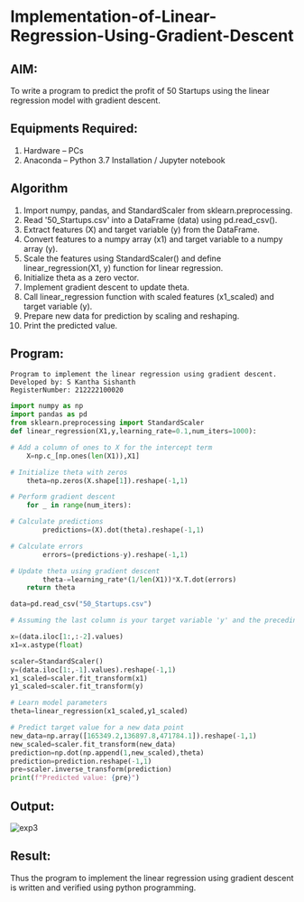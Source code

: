 # Implementation-of-Linear-Regression-Using-Gradient-Descent

## AIM:
To write a program to predict the profit of 50 Startups using the linear regression model with gradient descent.

## Equipments Required:
1. Hardware – PCs
2. Anaconda – Python 3.7 Installation / Jupyter notebook

## Algorithm
1. Import numpy, pandas, and StandardScaler from sklearn.preprocessing.
2. Read '50_Startups.csv' into a DataFrame (data) using pd.read_csv().
3. Extract features (X) and target variable (y) from the DataFrame.
4. Convert features to a numpy array (x1) and target variable to a numpy array (y).
5. Scale the features using StandardScaler() and define linear_regression(X1, y) function for linear regression.
6. Initialize theta as a zero vector.
7. Implement gradient descent to update theta.
8. Call linear_regression function with scaled features (x1_scaled) and target variable (y).
9. Prepare new data for prediction by scaling and reshaping.
10. Print the predicted value.

## Program:
```
Program to implement the linear regression using gradient descent.
Developed by: S Kantha Sishanth 
RegisterNumber: 212222100020 
```
```py
import numpy as np
import pandas as pd
from sklearn.preprocessing import StandardScaler
def linear_regression(X1,y,learning_rate=0.1,num_iters=1000):

# Add a column of ones to X for the intercept term 
    X=np.c_[np.ones(len(X1)),X1]

# Initialize theta with zeros
    theta=np.zeros(X.shape[1]).reshape(-1,1)

# Perform gradient descent
    for _ in range(num_iters):

# Calculate predictions
        predictions=(X).dot(theta).reshape(-1,1)

# Calculate errors
        errors=(predictions-y).reshape(-1,1)

# Update theta using gradient descent
        theta-=learning_rate*(1/len(X1))*X.T.dot(errors)
    return theta

data=pd.read_csv("50_Startups.csv")

# Assuming the last column is your target variable 'y' and the preceding columns are your features 'x'

x=(data.iloc[1:,:-2].values)
x1=x.astype(float)

scaler=StandardScaler()
y=(data.iloc[1:,-1].values).reshape(-1,1)
x1_scaled=scaler.fit_transform(x1)
y1_scaled=scaler.fit_transform(y)

# Learn model parameters
theta=linear_regression(x1_scaled,y1_scaled)

# Predict target value for a new data point
new_data=np.array([165349.2,136897.8,471784.1]).reshape(-1,1)
new_scaled=scaler.fit_transform(new_data)
prediction=np.dot(np.append(1,new_scaled),theta)
prediction=prediction.reshape(-1,1)
pre=scaler.inverse_transform(prediction)
print(f"Predicted value: {pre}")
```

## Output:

![exp3](https://github.com/Skanthasishanth/Implementation-of-Linear-Regression-Using-Gradient-Descent/assets/118298456/f0945a3b-47f7-41b6-9ef1-9ac77b67dbd1)

## Result:
Thus the program to implement the linear regression using gradient descent is written and verified using python programming.
